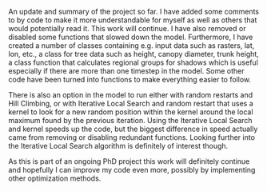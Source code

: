 An update and summary of the project so far. I have added some comments to by code to make it more understandable for myself as well as others that would potentially read it. This work will continue.
I have also removed or disabled some functions that slowed down the model. Furthermore, I have created a number of classes containing e.g. input data such as rasters, lat, lon, etc., a class for tree data such as height, canopy diameter, trunk height, a class function that calculates regional groups for shadows which is useful especially if there are more than one timestep in the model. Some other code have been turned into functions to make everything easier to follow.

There is also an option in the model to run either with random restarts and Hill Climbing, or with Iterative Local Search and random restart that uses a kernel to look for a new random position within the kernel around the local maximum found by the previous iteration. Using the Iterative Local Search and kernel speeds up the code, but the biggest difference in speed actually came from removing or disabling redundant functions. Looking further into the Iterative Local Search algorithm is definitely of interest though.

As this is part of an ongoing PhD project this work will definitely continue and hopefully I can improve my code even more, possibly by implementing other optimization methods.
